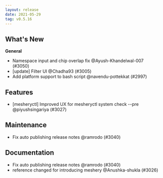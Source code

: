 ```yaml
---
layout: release
date: 2021-05-29
tag: v0.5.16
---
```


## What's New

**General**

- Namespace input and chip overlap fix @Ayush-Khandelwal-007 (#3050)
- [update] Filter UI @Chadha93 (#3005)
- Add platform support to bash script @navendu-pottekkat (#2997)

## Features
- [mesheryctl] Improved UX for mesheryctl system check --pre @piyushsingariya (#3027)

## Maintenance

- Fix auto publishing release notes @ramrodo (#3040)

## Documentation
- Fix auto publishing release notes @ramrodo (#3040)
- reference changed for introducing meshery @Anushka-shukla (#3026)